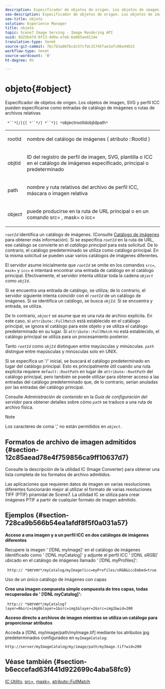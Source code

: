 ```yaml
---
description: Especificador de objetos de origen. Los objetos de imagen, SVG y perfil ICC pueden especificarse como entradas de catálogo de imágenes o rutas de archivos relativas
seo-description: Especificador de objetos de origen. Los objetos de imagen, SVG y perfil ICC pueden especificarse como entradas de catálogo de imágenes o rutas de archivos relativas
seo-title: objeto
solution: Experience Manager
title: objeto
topic: Scene7 Image Serving - Image Rendering API
uuid: 8d25b47d-0f23-4d9a-a7e6-6e865ae4114e
translation-type: tm+mt
source-git-commit: 7bc7b3a86fbcdc57cfdc31745fae3afc06e44b15
workflow-type: tm+mt
source-wordcount: '0'
ht-degree: 0%

---
```



# objeto{#object}

Especificador de objetos de origen. Los objetos de imagen, SVG y perfil ICC pueden especificarse como entradas de catálogo de imágenes o rutas de archivos relativas

` *``*[/]{[ *``*/] *``*}| *`objectrootIdobjIdpath`*`

<table id="simpletable_A8B9B4D508B94BE5B7F6112F0A5F8270"> 
 <tr class="strow"> 
  <td class="stentry"> <p> <span class="codeph"> <span class="varname"> rootId  </span> </span> </p> </td> 
  <td class="stentry"> <p>nombre del catálogo de imágenes ( atributo <span class="codeph">::RootId </span>) </p> </td> 
 </tr> 
 <tr class="strow"> 
  <td class="stentry"> <p> <span class="codeph"> <span class="varname"> objtId  </span> </span> </p> </td> 
  <td class="stentry"> <p>ID del registro de perfil de imagen, SVG, plantilla o ICC en el catálogo de imágenes especificado, principal o predeterminado </p> </td> 
 </tr> 
 <tr class="strow"> 
  <td class="stentry"> <p> <span class="codeph"> <span class="varname"> path  </span> </span> </p> </td> 
  <td class="stentry"> <p>nombre y ruta relativos del archivo de perfil ICC, máscara o imagen relativa </p> </td> 
 </tr> 
 <tr class="strow"> 
  <td class="stentry"> <p> <span class="codeph"> <span class="varname"> object  </span> </span> </p> </td> 
  <td class="stentry"> <p>puede producirse en la ruta de URL principal o en un comando <span class="codeph"> src= </span>, <span class="codeph"> mask= </span> o <span class="codeph"> icc= </span> </p> </td> 
 </tr> 
</table>

*`rootId`* identifica un catálogo de imágenes. (Consulte [Catálogo de imágenes](../../../../../is-api/image-catalog/image-serving-api-ref/c-image-catalog-reference/c-overview/c-overview.md#concept-9ce2b6a133de45f783e95cabc5810ac3) para obtener más información). Si se especifica *`rootId`* en la ruta de URL, ese catálogo se convierte en el *catálogo principal* para esta solicitud. De lo contrario, el catálogo predeterminado se utiliza como catálogo principal. En la misma solicitud se pueden usar varios catálogos de imágenes diferentes.

El servidor asume inicialmente que *`rootId`* se omite en los comandos `src=`, `mask=` y `icc=` e intentará encontrar una entrada de catálogo en el catálogo principal. Efectivamente, el servidor intenta utilizar toda la cadena *`object`* como *`objId.`*

Si se encuentra una entrada de catálogo, se utiliza; de lo contrario, el servidor siguiente intenta coincidir con el *`rootId`* de un catálogo de imágenes. Si se identifica un catálogo, se busca *`objId`*. Si se encuentra y entrada, se utiliza.

De lo contrario, *`object`* se asume que es una ruta de archivo explícita. En este caso, si `attribute::FullMatch` está establecido en el catálogo principal, se ignora el catálogo para este objeto y se utiliza el catálogo predeterminado en su lugar. Si `attribute::FullMatch` no está establecido, el catálogo principal se utiliza para un procesamiento posterior.

Tanto *`rootId`* como *`objId`* distinguen entre mayúsculas y minúsculas. *`path`* distingue entre mayúsculas y minúsculas solo en UNIX.

Si se especifica un &#39;/&#39; inicial, se buscará el catálogo predeterminado en lugar del catálogo principal. Esto es principalmente útil cuando una ruta explícita requiere `default::RootPath` en lugar de `attribute::RootPath` del catálogo principal, pero también se puede utilizar para obtener acceso a las entradas del catálogo predeterminado que, de lo contrario, serían anuladas por las entradas del catálogo principal.

Consulte *Administración de contenido* en la *Guía de configuración del servidor* para obtener detalles sobre cómo *`path`* se traduce a una ruta de archivo física.

>[!NOTE]
>
>Los caracteres de coma &#39;,&#39; no están permitidos en *`object.`*

## Formatos de archivo de imagen admitidos {#section-12c85aead78e4f759856ca9ff10637d7}

Consulte la descripción de la utilidad IC (Image Converter) para obtener una lista completa de los formatos de archivo admitidos.

Las aplicaciones que requieren datos de imagen en varias resoluciones diferentes funcionarán mejor al utilizar el formato de varias resoluciones TIFF (PTIF) piramidal de Scene7. La utilidad IC se utiliza para crear imágenes PTIF a partir de cualquier formato de imagen admitido.

## Ejemplos {#section-728ca9b566b54ea1afdf8f5f0a031a57}

**Acceso a una imagen y a un perfil ICC en dos catálogos de imágenes diferentes**

Recupere la imagen &#39; [!DNL myImage]&#39; en el catálogo de imágenes identificado como &#39; [!DNL myCatalog]&#39; y adjunte el perfil ICC &#39; [!DNL sRGB]&#39; ubicado en el catálogo de imágenes llamado &#39; [!DNL myProfiles]&#39;:

` http:// *`server`*/myCatalog/myImage?icc=myProfiles/sRGB&iccEmbed=true`

Uso de un único catálogo de imágenes con capas

**Cree una imagen compuesta simple compuesta de tres capas, todas recuperadas de &#39;  [!DNL myCatalog]&#39;:**

` http:// *`server`*/myCatalog?layer=0&src=img0&layer=1&src=img1&layer=2&src=img2&wid=200`

**Acceso directo a archivos de imagen mientras se utiliza un catálogo para proporcionar atributos**

Acceda a [!DNL my/image/path/myImage.tif] mediante los atributos jpg predeterminados configurados en `myImageCatalog`:

`http://server/myImageCatalog/my/image/path/myImage.tif?wid=200`

## Véase también {#section-b6eccefad63f441d922699c4aba58fc9}

[IC Utility](../../../../../is-api/is-utils/utilities/r-ic.md#reference-de9f43c63a8f48f1a755ff1760af8b7b),  [src=](../../../../../is-api/http-ref/image-serving-api-ref/c-http-protocol-reference/c-command-reference/r-src.md#reference-f6506637778c4c69bf106a7924a91ab1),  [mask=](../../../../../is-api/http-ref/image-serving-api-ref/c-http-protocol-reference/c-command-reference/r-mask.md#reference-922254e027404fb890b850e2723ee06e),  [atributo::FullMatch](../../../../../is-api/image-catalog/image-serving-api-ref/c-image-catalog-reference/c-attributes-reference/r-fullmatch.md#reference-c3a72f31672a48b386943d6781cf50d7)
